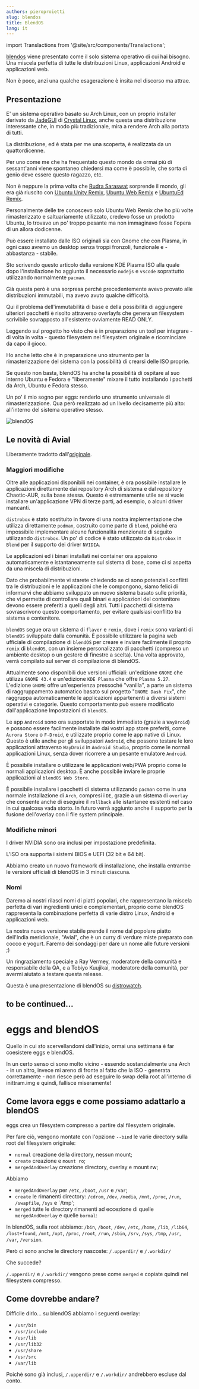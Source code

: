 ```yaml
---
authors: pieroproietti
slug: blendos
title: BlendOS
lang: it
---
```


import Translactions from '@site/src/components/Translactions';

<Translactions />


[blendos](https://blendos.co/) viene presentato come il solo sistema operativo di cui hai bisogno. Una miscela perfetta di tutte le distribuzioni Linux, applicazioni Android e applicazioni web.

Non è poco, anzi una qualche esagerazione è insita nel discorso ma attrae.

## Presentazione

E' un sistema operativo basato su Arch Linux, con un proprio installer derivato da [JadeGUI](https://git.getcryst.al/crystal/pkgbuilds/jade-gui) di [Crystal Linux](https://getcryst.al/site), anche questa una distribuzione interessante che, in modo più tradizionale, mira a rendere Arch alla portata di tutti.

La distribuzione, ed è stata per me una scoperta, è realizzata da un quattordicenne. 

Per uno come me che ha frequentato questo mondo da ormai più di sessant'anni viene spontaneo chiedersi ma come è possibile, che sorta di genio deve essere questo ragazzo, etc.

Non è neppure la prima volta che [Rudra Saraswat](https://wiki.ubuntu.com/rs2009) sorprende il mondo, gli era già riuscito con [Ubuntu Unity Remix](https://twitter.com/ubuntu_unity), [Ubuntu Web Remix](https://twitter.com/ubunweb) e [UbuntuEd Remix](https://twitter.com/ed_ubuntu). 

Personalmente delle tre conoscevo solo Ubuntu Web Remix che ho più volte rimasterizzato e saltuariamente utilizzato, credevo fosse un prodotto Ubuntu, lo trovavo un po' troppo pesante ma non immaginavo fosse l'opera di un allora dodicenne.

Può essere installato dalle ISO originali sia con Gnome che con Plasma, in ogni caso avremo un desktop senza troppi fronzoli, funzionale e - abbastanza - stabile.

Sto scrivendo questo articolo dalla versione KDE Plasma ISO alla quale dopo l'installazione ho aggiunto il necessario `nodejs` e `vscode` soprattutto utilizzando normalmente `pacman`. 

Già questa però è una sorpresa perchè precedentemente avevo provato alle distribuzioni immutabili, ma avevo avuto qualche difficoltà. 

Qui il problema dell'immutabilità di base e della possibilità di aggiungere ulteriori pacchetti è risolto attraverso overlayfs che genera un filesystem scrivibile sovrapposto all'esistente ovviamente READ ONLY.

Leggendo sul progetto ho visto che è in preparazione un tool per integrare - di volta in volta - questo filesystem nel filesystem originale e ricominciare da capo il gioco.

Ho anche letto che è in preparazione uno strumento per la rimasterizzazione del sistema con la possibilità di crearsi delle ISO proprie.

Se questo non basta, blendOS ha anche la possibilità di ospitare al suo interno Ubuntu e Fedora e "liberamente" mixare il tutto installando i pachetti da Arch, Ubuntu e Fedora stesso.

Un po' il mio sogno per eggs: renderlo uno strumento universale di rimasterizzazione. Qua però realizzato ad un livello decisamente più alto: all'interno del sistema operativo stesso.

![blendOS](/img/blog/2023-04-27/blendos.png)

## Le novità di Avial 

Liberamente tradotto dall'[originale](https://blendos.co/blend-os-v2/).

### Maggiori modifiche
Oltre alle applicazioni disponibili nei container, è ora possibile installare le applicazioni direttamente dai repository Arch di sistema e dal repository Chaotic-AUR, sulla base stessa. Questo è estremamente utile se si vuole installare un'applicazione VPN di terze parti, ad esempio, o alcuni driver mancanti.

`distrobox` è stato sostituito in favore di una nostra implementazione che utilizza direttamente `podman`, costruito come parte di `blend`, poiché era impossibile implementare alcune funzionalità menzionate di seguito utilizzando `distrobox`. Un po' di codice è stato utilizzato da `Distrobox` in `Blend` per il supporto dei driver `NVIDIA`.

Le applicazioni ed i binari installati nei container ora appaiono automaticamente e istantaneamente sul sistema di base, come ci si aspetta da una miscela di distribuzioni.

Dato che probabilmente vi starete chiedendo se ci sono potenziali conflitti tra le distribuzioni e le applicazioni che le compongono, siamo felici di informarvi che abbiamo sviluppato un nuovo sistema basato sulle priorità, che vi permette di controllare quali binari e applicazioni del contenitore devono essere preferiti a quelli degli altri. Tutti i pacchetti di sistema sovrascrivono questo comportamento, per evitare qualsiasi conflitto tra sistema e contenitore.

`blendOS` segue ora un sistema di `flavor` e `remix`, dove i `remix` sono varianti di `blendOS` sviluppate dalla comunità. È possibile utilizzare la pagina web ufficiale di compilazione di `blendOS` per creare e inviare facilmente il proprio `remix` di `blendOS`, con un insieme personalizzato di pacchetti (compreso un ambiente desktop o un gestore di finestre a scelta). Una volta approvato, verrà compilato sul server di compilazione di blendOS.

Attualmente sono disponibili due versioni ufficiali: un'edizione `GNOME` che utilizza `GNOME 43.4` e un'edizione `KDE Plasma` che offre `Plasma 5.27`. L'edizione `GNOME` offre un'esperienza pressoché "vanilla", a parte un sistema di raggruppamento automatico basato sul progetto "`GNOME Dash Fix`", che raggruppa automaticamente le applicazioni appartenenti a diversi sistemi operativi e categorie. Questo comportamento può essere modificato dall'applicazione Impostazioni di `blendOS`.

Le app `Android` sono ora supportate in modo immediato (grazie a `WayDroid`) e possono essere facilmente installate dai vostri app store preferiti, come `Aurora Store` o `F-Droid`, e utilizzate proprio come le app native di Linux. Questo è utile anche per gli sviluppatori `Android`, che possono testare le loro applicazioni attraverso `WayDroid` in `Android Studio`, proprio come le normali applicazioni Linux, senza dover ricorrere a un pesante emulatore `Android`.

È possibile installare o utilizzare le applicazioni web/PWA proprio come le normali applicazioni desktop. È anche possibile inviare le proprie applicazioni al `blendOS Web Store`.

È possibile installare i pacchetti di sistema utilizzando `pacman` come in una normale installazione di `Arch`, compresi i `DE`, grazie a un sistema di `overlay` che consente anche di eseguire il `rollback` alle istantanee esistenti nel caso in cui qualcosa vada storto. In futuro verrà aggiunto anche il supporto per la fusione dell'overlay con il file system principale.

### Modifiche minori

I driver NVIDIA sono ora inclusi per impostazione predefinita.

L'ISO ora supporta i sistemi BIOS e UEFI (32 bit e 64 bit).

Abbiamo creato un nuovo framework di installazione, che installa entrambe le versioni ufficiali di blendOS in 3 minuti ciascuna.

### Nomi

Daremo ai nostri rilasci nomi di piatti popolari, che rappresentano la miscela perfetta di vari ingredienti unici e complementari, proprio come blendOS rappresenta la combinazione perfetta di varie distro Linux, Android e applicazioni web.

La nostra nuova versione stabile prende il nome dal popolare piatto dell'India meridionale, "Avial", che è un curry di verdure miste preparato con cocco e yogurt. Faremo dei sondaggi per dare un nome alle future versioni ;)

Un ringraziamento speciale a Ray Vermey, moderatore della comunità e responsabile della QA, e a Tobiyo Kuujikai, moderatore della comunità, per avermi aiutato a testare questa release.

Questa è una presentazione di blendOS su [distrowatch](https://distrowatch.com/weekly.php?issue=20230313#blendos).

## to be continued...

# eggs and blendOS
Quello in cui sto scervellandomi dall'inizio, ormai una settimana è far coesistere eggs e blendOS.

In un certo senso ci sono molto vicino - essendo sostanzialmente una Arch - in un altro, invece mi areno di fronte al fatto che la ISO - generata correttamente - non riesce però ad eseguire lo swap della root all'interno di inittram.img e quindi, fallisce miseramente!

## Come lavora eggs e come possiamo adattarlo a blendOS

eggs crea un filesystem compresso a partire dal filesystem originale.

Per fare ciò, vengono montate con l'opzione `--bind` le varie directory sulla root del filesystem originale:
* `normal` creazione della directory, nessun mount;
* `create` creazione e `mount ro`;
* `mergedAndOverlay` creazione directory, overlay e mount rw;

Abbiamo 
* `mergedAndOverlay` per `/etc`, `/boot`, `/usr` e `/var`;
* `create` le rimanenti directory: `/cdrom`, `/dev`, `/media`, `/mnt`, `/proc`, `/run`, `/swapfile`, `/sys` e `/tmp';
* `merged` tutte le directory rimanenti ad eccezione di quelle `mergedAndOverlay` e quelle `bormal`:

In blendOS, sulla root abbiamo:
`/bin`, `/boot`, `/dev`, `/etc`, `/home`, `/lib`, `/lib64`, `/lost+found`, `/mnt`, `/opt`, `/proc`, `/root`,  `/run`, `/sbin`, `/srv`,  `/sys`,  `/tmp`, `/usr`,  `/var`,  `/version`.

Però ci sono anche le directory nascoste:  `/.upperdir/` e `/.workdir/`

Che succede?

 `/.upperdir/` e `/.workdir/` vengono prese come `merged` e copiate quindi nel filesystem compresso.

## Come dovrebbe andare?

Difficile dirlo... su blendOS abbiamo i seguenti overlay:

* `/usr/bin`
* `/usr/include`
* `/usr/lib`
* `/usr/lib32`
* `/usr/share`
* `/usr/src`
* `/var/lib`

Poichè sono già inclusi, `/.upperdir/` e `/.workdir/` andrebbero escluse dal conto.



